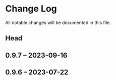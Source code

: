 # Change Log

All notable changes will be documented in this file.

## Head

## 0.9.7 &ndash; 2023-09-16

## 0.9.6 &ndash; 2023-07-22

